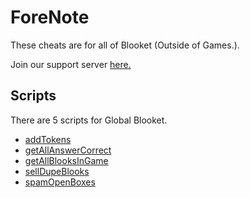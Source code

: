 # ForeNote

These cheats are for all of Blooket (Outside of Games.).

Join our support server [here.](https://discord.gg/TV8sYbe4RY)

## Scripts

There are 5 scripts for Global Blooket.
* [addTokens]()
* [getAllAnswerCorrect]()
* [getAllBlooksInGame]()
* [sellDupeBlooks]()
* [spamOpenBoxes]()
